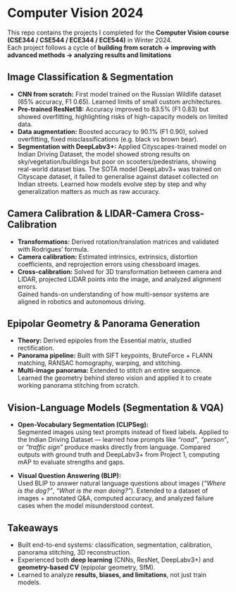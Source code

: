 # Computer Vision 2024

This repo contains the projects I completed for the **Computer Vision course (CSE344 / CSE544 / ECE344 / ECE544)** in Winter 2024.  
Each project follows a cycle of **building from scratch → improving with advanced methods → analyzing results and limitations**

## Image Classification & Segmentation  
- **CNN from scratch:** First model trained on the Russian Wildlife dataset (65% accuracy, F1 0.65). Learned limits of small custom architectures.  
- **Pre-trained ResNet18:** Accuracy improved to 83.5% (F1 0.83) but showed overfitting, highlighting risks of high-capacity models on limited data.
- **Data augmentation:** Boosted accuracy to 90.1% (F1 0.90), solved overfitting, fixed misclassifications (e.g. black vs brown bear).  
- **Segmentation with DeepLabv3+:** Applied Cityscapes-trained model on Indian Driving Dataset, the model showed strong results on sky/vegetation/buildings but poor on scooters/pedestrians, showing real-world dataset bias. The SOTA model DeepLabv3+ was trained on Cityscape dataset, it failed to generalise against dataset collected on Indian streets.
Learned how models evolve step by step and why generalization matters as much as raw accuracy.  

## Camera Calibration & LIDAR-Camera Cross-Calibration  
- **Transformations:** Derived rotation/translation matrices and validated with Rodrigues’ formula.  
- **Camera calibration:** Estimated intrinsics, extrinsics, distortion coefficients, and reprojection errors using chessboard images.  
- **Cross-calibration:** Solved for 3D transformation between camera and LIDAR, projected LIDAR points into the image, and analyzed alignment errors.  
Gained hands-on understanding of how multi-sensor systems are aligned in robotics and autonomous driving.  

## Epipolar Geometry & Panorama Generation  
- **Theory:** Derived epipoles from the Essential matrix, studied rectification.  
- **Panorama pipeline:** Built with SIFT keypoints, BruteForce + FLANN matching, RANSAC homography, warping, and stitching.  
- **Multi-image panorama:** Extended to stitch an entire sequence.  
Learned the geometry behind stereo vision and applied it to create working panorama stitching from scratch.  

## Vision-Language Models (Segmentation & VQA)  
- **Open-Vocabulary Segmentation (CLIPSeg):**  
  Segmented images using text prompts instead of fixed labels. Applied to the Indian Driving Dataset — learned how prompts like *“road”*, *“person”*, or *“traffic sign”* produce masks directly from language. Compared outputs with ground truth and DeepLabv3+ from Project 1, computing mAP to evaluate strengths and gaps.  

- **Visual Question Answering (BLIP):**  
  Used BLIP to answer natural language questions about images (*“Where is the dog?”*, *“What is the man doing?”*). Extended to a dataset of images + annotated Q&A, computed accuracy, and analyzed failure cases when the model misunderstood context.  

## Takeaways
- Built end-to-end systems: classification, segmentation, calibration, panorama stitching, 3D reconstruction.  
- Experienced both **deep learning** (CNNs, ResNet, DeepLabv3+) and **geometry-based CV** (epipolar geometry, SfM).  
- Learned to analyze **results, biases, and limitations**, not just train models.  
  
